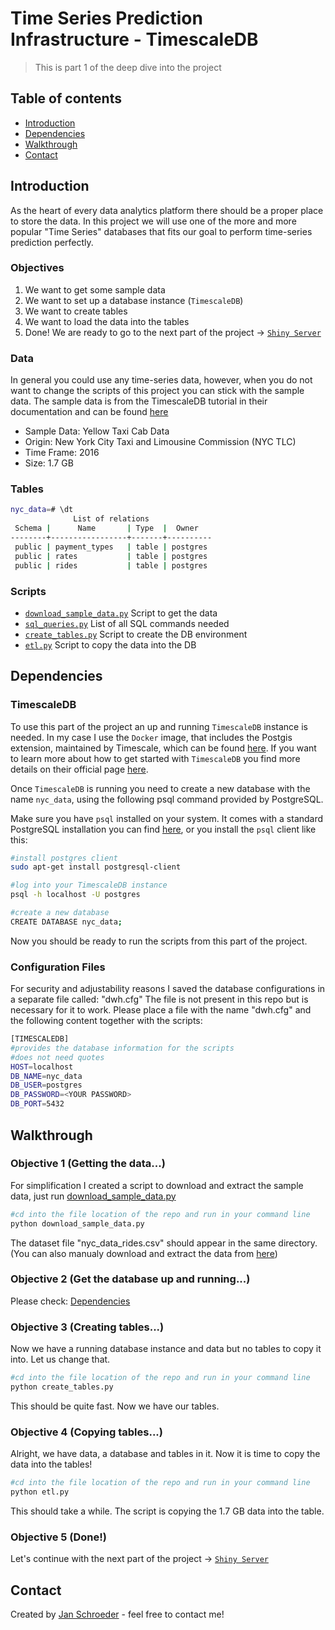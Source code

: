 # Time Series Prediction Infrastructure - TimescaleDB
> This is part 1 of the deep dive into the project

## Table of contents
* [Introduction](#introduction)
* [Dependencies](#dependencies)
* [Walkthrough](#walkthrough)
* [Contact](#contact)

## Introduction
As the heart of every data analytics platform there should be a proper place to store the data.
In this project we will use one of the more and more popular "Time Series" databases that fits our goal to perform time-series prediction perfectly.

### Objectives
1. We want to get some sample data
2. We want to set up a database instance (`TimescaleDB`)
3. We want to create tables
4. We want to load the data into the tables
5. Done! We are ready to go to the next part of the project -> [`Shiny Server`](https://github.com/AionosChina/Time-Series-Prediction-Infrastructure/tree/main/shiny)

### Data
In general you could use any time-series data, however, when you do not want to change the scripts of this project you can stick with the sample data. The sample data is from the TimescaleDB tutorial in their documentation and can be found [here](https://docs.timescale.com/latest/tutorials/tutorial-hello-timescale)

* Sample Data: Yellow Taxi Cab Data
* Origin: New York City Taxi and Limousine Commission (NYC TLC)
* Time Frame: 2016
* Size: 1.7 GB

### Tables
```bash
nyc_data=# \dt
              List of relations
 Schema |      Name       | Type  |  Owner   
--------+-----------------+-------+----------
 public | payment_types   | table | postgres
 public | rates           | table | postgres
 public | rides           | table | postgres
```

### Scripts
* [`download_sample_data.py`](https://github.com/AionosChina/Time-Series-Prediction-Infrastructure/blob/main/timescaledb/download_sample_data.py) Script to get the data
* [`sql_queries.py`](https://github.com/AionosChina/Time-Series-Prediction-Infrastructure/blob/main/timescaledb/sql_queries.py) List of all SQL commands needed
* [`create_tables.py`](https://github.com/AionosChina/Time-Series-Prediction-Infrastructure/blob/main/timescaledb/create_tables.py) Script to create the DB environment
* [`etl.py`](https://github.com/AionosChina/Time-Series-Prediction-Infrastructure/blob/main/timescaledb/etl.py) Script to copy the data into the DB

## Dependencies
### TimescaleDB
To use this part of the project an up and running `TimescaleDB` instance is needed.
In my case I use the `Docker` image, that includes the Postgis extension, maintained by Timescale, which can be found [here](https://hub.docker.com/r/timescale/timescaledb-postgis/). 
If you want to learn more about how to get started with `TimescaleDB` you find more details on their official page [here](https://docs.timescale.com/latest/getting-started).

Once `TimescaleDB` is running you need to create a new database with the name `nyc_data`, using the following psql command provided by PostgreSQL.

Make sure you have `psql` installed on your system. 
It comes with a standard PostgreSQL installation you can find [here](https://www.postgresql.org/download/), or you install the `psql` client like this:

```bash
#install postgres client
sudo apt-get install postgresql-client
```

```bash
#log into your TimescaleDB instance
psql -h localhost -U postgres

#create a new database
CREATE DATABASE nyc_data;
```
Now you should be ready to run the scripts from this part of the project.

### Configuration Files
For security and adjustability reasons I saved the database configurations in a separate file called: "dwh.cfg"
The file is not present in this repo but is necessary for it to work. 
Please place a file with the name "dwh.cfg" and the following content together with the scripts:
```bash
[TIMESCALEDB]
#provides the database information for the scripts
#does not need quotes
HOST=localhost
DB_NAME=nyc_data
DB_USER=postgres
DB_PASSWORD=<YOUR PASSWORD>
DB_PORT=5432
```

## Walkthrough
### Objective 1 (Getting the data...)
For simplification I created a script to download and extract the sample data, just run [download_sample_data.py](https://github.com/AionosChina/Time-Series-Prediction-Infrastructure/blob/main/timescaledb/download_sample_data.py)

```bash
#cd into the file location of the repo and run in your command line
python download_sample_data.py
```

The dataset file "nyc_data_rides.csv" should appear in the same directory.
(You can also manualy download and extract the data from [here](https://timescaledata.blob.core.windows.net/datasets/nyc_data.tar.gz))

### Objective 2 (Get the database up and running...)
Please check: [Dependencies](#dependencies)

### Objective 3 (Creating tables...)
Now we have a running database instance and data but no tables to copy it into. 
Let us change that.
```bash
#cd into the file location of the repo and run in your command line
python create_tables.py
```
This should be quite fast. Now we have our tables.

### Objective 4 (Copying tables...)
Alright, we have data, a database and tables in it. Now it is time to copy the data into the tables!
```bash
#cd into the file location of the repo and run in your command line
python etl.py
```
This should take a while. The script is copying the 1.7 GB data into the table.

### Objective 5 (Done!)
Let's continue with the next part of the project  -> [`Shiny Server`](https://github.com/AionosChina/Time-Series-Prediction-Infrastructure/tree/main/shiny)

## Contact
Created by [Jan Schroeder](https://www.schroederjan.com/) - feel free to contact me!

